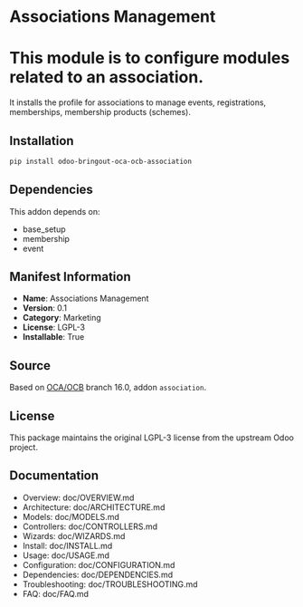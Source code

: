 # Associations Management


This module is to configure modules related to an association.
==============================================================

It installs the profile for associations to manage events, registrations, memberships, 
membership products (schemes).
    

## Installation

```bash
pip install odoo-bringout-oca-ocb-association
```

## Dependencies

This addon depends on:
- base_setup
- membership
- event

## Manifest Information

- **Name**: Associations Management
- **Version**: 0.1
- **Category**: Marketing
- **License**: LGPL-3
- **Installable**: True

## Source

Based on [OCA/OCB](https://github.com/OCA/OCB) branch 16.0, addon `association`.

## License

This package maintains the original LGPL-3 license from the upstream Odoo project.

## Documentation

- Overview: doc/OVERVIEW.md
- Architecture: doc/ARCHITECTURE.md
- Models: doc/MODELS.md
- Controllers: doc/CONTROLLERS.md
- Wizards: doc/WIZARDS.md
- Install: doc/INSTALL.md
- Usage: doc/USAGE.md
- Configuration: doc/CONFIGURATION.md
- Dependencies: doc/DEPENDENCIES.md
- Troubleshooting: doc/TROUBLESHOOTING.md
- FAQ: doc/FAQ.md
